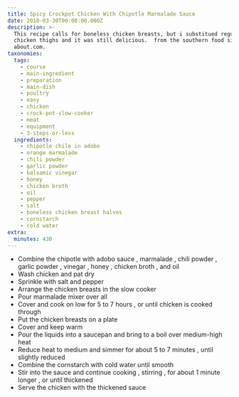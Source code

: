 ```yaml
---
title: Spicy Crockpot Chicken With Chipotle Marmalade Sauce
date: 2010-03-30T00:00:00.000Z
description: >-
  This recipe calls for boneless chicken breasts, but i substitued regular
  chicken thighs and it was still delicious.  from the southern food site at
  about.com.
taxonomies:
  tags:
    - course
    - main-ingredient
    - preparation
    - main-dish
    - poultry
    - easy
    - chicken
    - crock-pot-slow-cooker
    - meat
    - equipment
    - 3-steps-or-less
  ingredients:
    - chipotle chile in adobo
    - orange marmalade
    - chili powder
    - garlic powder
    - balsamic vinegar
    - honey
    - chicken broth
    - oil
    - pepper
    - salt
    - boneless chicken breast halves
    - cornstarch
    - cold water
extra:
  minutes: 430
---
```

 - Combine the chipotle with adobo sauce , marmalade , chili powder , garlic powder , vinegar , honey , chicken broth , and oil
 - Wash chicken and pat dry
 - Sprinkle with salt and pepper
 - Arrange the chicken breasts in the slow cooker
 - Pour marmalade mixer over all
 - Cover and cook on low for 5 to 7 hours , or until chicken is cooked through
 - Put the chicken breasts on a plate
 - Cover and keep warm
 - Pour the liquids into a saucepan and bring to a boil over medium-high heat
 - Reduce heat to medium and simmer for about 5 to 7 minutes , until slightly reduced
 - Combine the cornstarch with cold water until smooth
 - Stir into the sauce and continue cooking , stirring , for about 1 minute longer , or until thickened
 - Serve the chicken with the thickened sauce
